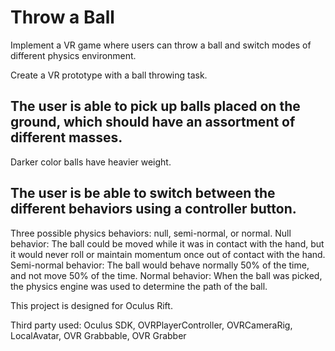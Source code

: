 # Throw a Ball
Implement a VR game where users can throw a ball and switch modes of different physics environment. 


Create a VR prototype with a ball throwing task. 

## The user is able to pick up balls placed on the ground, which should have an assortment of different masses.  
Darker color balls have heavier weight.

## The user is be able to switch between the different behaviors using a controller button.

Three possible physics behaviors: null, semi-normal, or normal.
  Null behavior: 
    The ball could be moved while it was in contact with the hand, but it would never roll or maintain momentum once out of contact with the hand.
  Semi-normal behavior:
    The ball would behave normally 50% of the time, and not move 50% of the time.
  Normal behavior:
    When the ball was picked, the physics engine was used to determine the path of the ball.
    


This project is designed for Oculus Rift. 

Third party used:
Oculus SDK, OVRPlayerController, OVRCameraRig, LocalAvatar, OVR Grabbable, OVR Grabber
